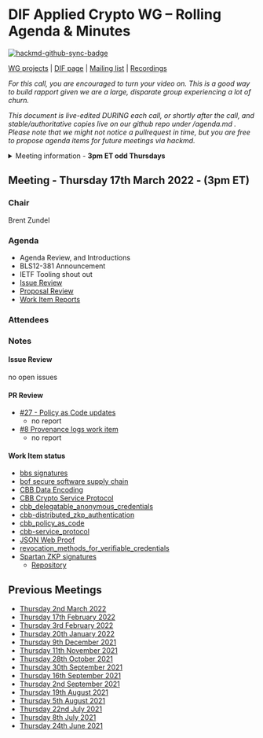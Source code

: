 # DIF Applied Crypto WG – Rolling Agenda & Minutes

[![hackmd-github-sync-badge](https://hackmd.io/FdDDhUXkQdq2Iglrsfq-7g/badge)](https://hackmd.io/FdDDhUXkQdq2Iglrsfq-7g)

 

[WG projects](https://github.com/topics/wg-crypto) | [DIF page](https://identity.foundation/working-groups/crypto.html) | [Mailing list](https://lists.identity.foundation/g/crypto-wg) | [Recordings](https://docs.google.com/spreadsheets/d/1wgccmMvIImx30qVE9GhRKWWv3vmL2ZyUauuKx3IfRmA/edit#gid=339046779)

_For this call, you are encouraged to turn your video on. This is a good way to build rapport given we are a large, disparate group experiencing a lot of churn._

_This document is live-edited DURING each call, or shortly after the call, and stable/authoritative copies live on our github repo under /agenda.md .
Please note that we might not notice a pullrequest in time, but you are free to propose agenda items for future meetings via hackmd._

<details>
<summary> Meeting information - <b>3pm ET odd Thursdays</b></summary>
- Before your contribute - [**join DIF**](https://identity.foundation/join) and [sign the WG charter](https://bit.ly/DIF-WG-select1) (both are required!)
- Time: 3pm ET, time in ET
- [Calendar entry](https://calendar.google.com/event?action=TEMPLATE&tmeid=M2c5ZnRnZWFnbWxqdm9tOG5ncXNzMm1wYnJfMjAyMTA2MjRUMTkwMDAwWiBkZWNlbnRyYWxpemVkLmlkZW50aXR5QG0&tmsrc=decentralized.identity%40gmail.com&scp=ALL)
- [Zoom room](https://us02web.zoom.us/j/87960900967?pwd=Ti9KWXpyR0dkKzhEQ0lTTVkxOE1WQT09), Meeting ID: 879 6090 0967 , Password: 045023
</details>

## Meeting - Thursday 17th March 2022 - (3pm ET)

### Chair
Brent Zundel

### Agenda
- Agenda Review, and Introductions 
- BLS12-381 Announcement
- IETF Tooling shout out
- [Issue Review](https://github.com/decentralized-identity/crypto-wg/issues)
- [Proposal Review](https://github.com/decentralized-identity/crypto-wg/pulls)
- [Work Item Reports](https://github.com/decentralized-identity/crypto-wg/tree/main/work_items)

### Attendees


### Notes


#### Issue Review
no open issues

#### PR Review
- [#27 - Policy as Code updates](https://github.com/decentralized-identity/crypto-wg/pull/27)
    - no report
- [#8 Provenance logs work item](https://github.com/decentralized-identity/crypto-wg/pull/8)
    - no report

#### Work Item status
- [bbs signatures](https://github.com/decentralized-identity/crypto-wg/blob/main/work_items/bbs_signatures.md)
- [bof secure software supply chain](https://github.com/decentralized-identity/crypto-wg/blob/main/work_items/bof_secure_software_supply_chain.md)
- [CBB Data Encoding](https://github.com/decentralized-identity/crypto-wg/blob/main/work_items/cbb_data_encoding.md)
- [CBB Crypto Service Protocol](https://github.com/decentralized-identity/crypto-wg/blob/main/work_items/cbb_service_protocol.md)
- [cbb_delegatable_anonymous_credentials](https://github.com/decentralized-identity/crypto-wg/blob/main/work_items/cbb_delegatable_anonymous_credentials.md)
- [cbb-distributed_zkp_authentication](https://github.com/decentralized-identity/crypto-wg/blob/main/work_items/cbb_distributed_zkp_authentication.md)
- [cbb_policy_as_code](https://github.com/decentralized-identity/crypto-wg/blob/main/work_items/cbb_policy_as_code.md)
- [cbb-service_protocol](https://github.com/decentralized-identity/crypto-wg/blob/main/work_items/cbb_service_protocol.md)
- [JSON Web Proof](https://github.com/decentralized-identity/crypto-wg/blob/main/work_items/json_web_proof.md)
- [revocation_methods_for_verifiable_credentials](https://github.com/decentralized-identity/crypto-wg/blob/main/work_items/revocation_methods_for_verifiable_credentials_.md)
- [Spartan ZKP signatures](https://github.com/decentralized-identity/crypto-wg/blob/main/work_items/spartan_zkSNARK_signatures.md)
  - [Repository](https://github.com/decentralized-identity/spartan_zkSNARK_signatures)
   
## Previous Meetings
- [Thursday 2nd March 2022](meetings/2022-03-02/agenda.md)
- [Thursday 17th February 2022](meetings/2022-02-17/agenda.md)
- [Thursday 3rd February 2022](meetings/2022-02-03/agenda.md)
- [Thursday 20th January 2022](meetings/2022-01-20/agenda.md)
- [Thursday 9th December 2021](./meetings/2021-12-09/agenda.md)
- [Thursday 11th November 2021](meetings/2021-11-11/agenda.md)
- [Thursday 28th October 2021](meetings/2021-10-28/agenda.md)
- [Thursday 30th September 2021](meetings/2021-09-30/agenda.md)
- [Thursday 16th September 2021](meetings/2021-09-16/agenda.md)
- [Thursday 2nd September 2021](meetings/2021-09-02/agenda.md)
- [Thursday 19th August 2021](meetings/2021-08-19/agenda.md)
- [Thursday 5th August 2021](meetings/2021-08-05/agenda.md)
- [Thursday 22nd July 2021](meetings/2021-07-22/agenda.md)
- [Thursday 8th July 2021](meetings/2021-07-08/agenda.md)
- [Thursday 24th June 2021](meetings/2021-06-24/agenda.md)